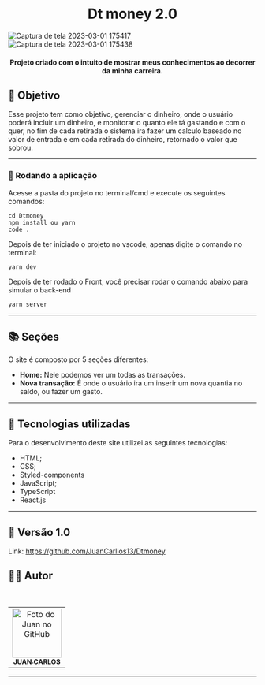 <h1 align="center">
  <br>Dt money 2.0
</h1>

![Captura de tela 2023-03-01 175417](https://user-images.githubusercontent.com/86435195/222274316-184e599f-cef4-42be-afd7-5a587868fe53.png)
![Captura de tela 2023-03-01 175438](https://user-images.githubusercontent.com/86435195/222274322-bfe917d7-6f9c-4b65-83fd-ea2a8beb6032.png)


<h4 align="center">
  Projeto criado com o intuito de mostrar meus conhecimentos ao decorrer da minha carreira.
</h4>

## 🎯 Objetivo

Esse projeto tem como objetivo, gerenciar o dinheiro, onde o usuário poderá incluir um dinheiro, e monitorar o quanto ele tá gastando e com o quer, no fim de cada retirada o sistema ira fazer um calculo baseado no valor de entrada e em cada retirada do dinheiro, retornado o valor que sobrou.

<hr>

<h3>🧭 Rodando a aplicação</h3>

<span class="pl-c"><span class="pl-c"></span> Acesse a pasta do projeto no terminal/cmd e execute os seguintes comandos:</span>

```
cd Dtmoney
npm install ou yarn
code .
```
<span class="pl-c"><span class="pl-c"></span>Depois de ter iniciado o projeto no vscode, apenas digite o comando no terminal:</span>

```
yarn dev
```

<span class="pl-c"><span class="pl-c"></span>Depois de ter rodado o Front, você precisar rodar o comando abaixo para simular o back-end</span>

```
yarn server
```

<hr>

## 📚 Seções

O site é composto por 5 seções diferentes:

- **Home:** Nele podemos ver um todas as transações.
- **Nova transação:** É onde o usuário ira um inserir um nova quantia no saldo, ou fazer um gasto.
---
## 💼 Tecnologias utilizadas

Para o desenvolvimento deste site utilizei as seguintes tecnologias:

- HTML;
- CSS;
- Styled-components
- JavaScript;
- TypeScript
- React.js
---

## 🚀 Versão 1.0

Link: https://github.com/JuanCarllos13/Dtmoney

## 👨‍💻 Autor

 <br>
<table>
  <tr>
    <td align="center">
      <a href="https://github.com/JuanCarllos13">
        <img src="https://github.com/JuanCarllos13.png" width="100px;" height="100px" alt="Foto do Juan no GitHub"/><br>
        <sub>
          <b>JUAN CARLOS</b>
        </sub>
      </a>
    </td>
  </tr>
</table>
</table>
<hr>
